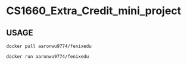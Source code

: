 # CS1660_Extra_Credit_mini_project

## USAGE ##

`docker pull aaronwu9774/fenixedu`

`docker run aaronwu9774/fenixedu`
